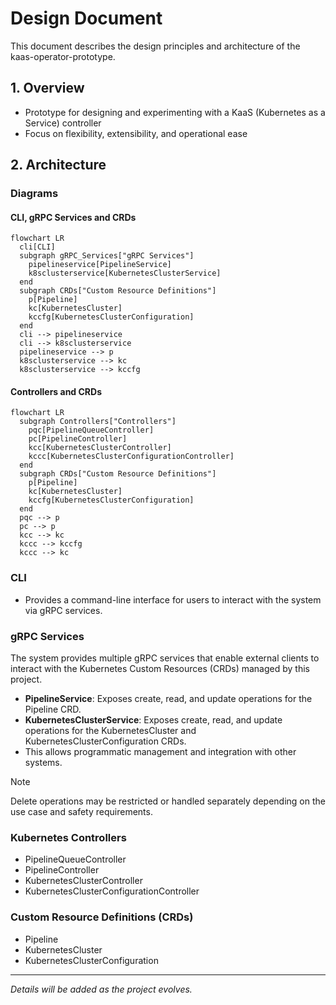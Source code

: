 
# Design Document

This document describes the design principles and architecture of the kaas-operator-prototype.

## 1. Overview

- Prototype for designing and experimenting with a KaaS (Kubernetes as a Service) controller
- Focus on flexibility, extensibility, and operational ease

## 2. Architecture

### Diagrams

#### CLI, gRPC Services and CRDs

```mermaid
flowchart LR
  cli[CLI]
  subgraph gRPC_Services["gRPC Services"]
    pipelineservice[PipelineService]
    k8sclusterservice[KubernetesClusterService]
  end
  subgraph CRDs["Custom Resource Definitions"]
    p[Pipeline]
    kc[KubernetesCluster]
    kccfg[KubernetesClusterConfiguration]
  end
  cli --> pipelineservice
  cli --> k8sclusterservice
  pipelineservice --> p
  k8sclusterservice --> kc
  k8sclusterservice --> kccfg
```

#### Controllers and CRDs

```mermaid
flowchart LR
  subgraph Controllers["Controllers"]
    pqc[PipelineQueueController]
    pc[PipelineController]
    kcc[KubernetesClusterController]
    kccc[KubernetesClusterConfigurationController]
  end
  subgraph CRDs["Custom Resource Definitions"]
    p[Pipeline]
    kc[KubernetesCluster]
    kccfg[KubernetesClusterConfiguration]
  end
  pqc --> p
  pc --> p
  kcc --> kc
  kccc --> kccfg
  kccc --> kc
```

### CLI

- Provides a command-line interface for users to interact with the system via gRPC services.

### gRPC Services

The system provides multiple gRPC services that enable external clients to interact with the Kubernetes Custom Resources (CRDs) managed by this project.

- **PipelineService**: Exposes create, read, and update operations for the Pipeline CRD.
- **KubernetesClusterService**: Exposes create, read, and update operations for the KubernetesCluster and KubernetesClusterConfiguration CRDs.
- This allows programmatic management and integration with other systems.

> [!NOTE]
> Delete operations may be restricted or handled separately depending on the use case and safety requirements.

### Kubernetes Controllers

- PipelineQueueController
- PipelineController
- KubernetesClusterController
- KubernetesClusterConfigurationController

### Custom Resource Definitions (CRDs)

- Pipeline
- KubernetesCluster
- KubernetesClusterConfiguration

---

*Details will be added as the project evolves.*
